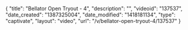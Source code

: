 {
    "title": "Bellator Open Tryout - 4",
    "description": "",
    "videoid": "137537",
    "date_created": "1387325004",
    "date_modified": "1418181134",
    "type": "captivate",
    "layout": "video",
    "url": "\/v\/bellator-open-tryout-4\/137537"
}